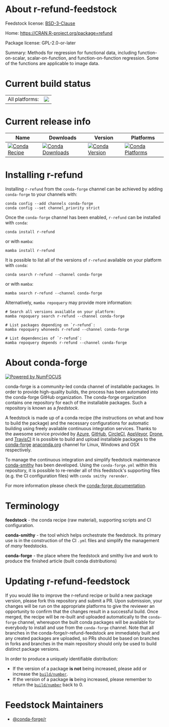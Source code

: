About r-refund-feedstock
========================

Feedstock license: [BSD-3-Clause](https://github.com/conda-forge/r-refund-feedstock/blob/main/LICENSE.txt)

Home: https://CRAN.R-project.org/package=refund

Package license: GPL-2.0-or-later

Summary: Methods for regression for functional data, including function-on-scalar, scalar-on-function, and function-on-function regression. Some of the functions are applicable to image data.

Current build status
====================


<table><tr><td>All platforms:</td>
    <td>
      <a href="https://dev.azure.com/conda-forge/feedstock-builds/_build/latest?definitionId=6111&branchName=main">
        <img src="https://dev.azure.com/conda-forge/feedstock-builds/_apis/build/status/r-refund-feedstock?branchName=main">
      </a>
    </td>
  </tr>
</table>

Current release info
====================

| Name | Downloads | Version | Platforms |
| --- | --- | --- | --- |
| [![Conda Recipe](https://img.shields.io/badge/recipe-r--refund-green.svg)](https://anaconda.org/conda-forge/r-refund) | [![Conda Downloads](https://img.shields.io/conda/dn/conda-forge/r-refund.svg)](https://anaconda.org/conda-forge/r-refund) | [![Conda Version](https://img.shields.io/conda/vn/conda-forge/r-refund.svg)](https://anaconda.org/conda-forge/r-refund) | [![Conda Platforms](https://img.shields.io/conda/pn/conda-forge/r-refund.svg)](https://anaconda.org/conda-forge/r-refund) |

Installing r-refund
===================

Installing `r-refund` from the `conda-forge` channel can be achieved by adding `conda-forge` to your channels with:

```
conda config --add channels conda-forge
conda config --set channel_priority strict
```

Once the `conda-forge` channel has been enabled, `r-refund` can be installed with `conda`:

```
conda install r-refund
```

or with `mamba`:

```
mamba install r-refund
```

It is possible to list all of the versions of `r-refund` available on your platform with `conda`:

```
conda search r-refund --channel conda-forge
```

or with `mamba`:

```
mamba search r-refund --channel conda-forge
```

Alternatively, `mamba repoquery` may provide more information:

```
# Search all versions available on your platform:
mamba repoquery search r-refund --channel conda-forge

# List packages depending on `r-refund`:
mamba repoquery whoneeds r-refund --channel conda-forge

# List dependencies of `r-refund`:
mamba repoquery depends r-refund --channel conda-forge
```


About conda-forge
=================

[![Powered by
NumFOCUS](https://img.shields.io/badge/powered%20by-NumFOCUS-orange.svg?style=flat&colorA=E1523D&colorB=007D8A)](https://numfocus.org)

conda-forge is a community-led conda channel of installable packages.
In order to provide high-quality builds, the process has been automated into the
conda-forge GitHub organization. The conda-forge organization contains one repository
for each of the installable packages. Such a repository is known as a *feedstock*.

A feedstock is made up of a conda recipe (the instructions on what and how to build
the package) and the necessary configurations for automatic building using freely
available continuous integration services. Thanks to the awesome service provided by
[Azure](https://azure.microsoft.com/en-us/services/devops/), [GitHub](https://github.com/),
[CircleCI](https://circleci.com/), [AppVeyor](https://www.appveyor.com/),
[Drone](https://cloud.drone.io/welcome), and [TravisCI](https://travis-ci.com/)
it is possible to build and upload installable packages to the
[conda-forge](https://anaconda.org/conda-forge) [anaconda.org](https://anaconda.org/)
channel for Linux, Windows and OSX respectively.

To manage the continuous integration and simplify feedstock maintenance
[conda-smithy](https://github.com/conda-forge/conda-smithy) has been developed.
Using the ``conda-forge.yml`` within this repository, it is possible to re-render all of
this feedstock's supporting files (e.g. the CI configuration files) with ``conda smithy rerender``.

For more information please check the [conda-forge documentation](https://conda-forge.org/docs/).

Terminology
===========

**feedstock** - the conda recipe (raw material), supporting scripts and CI configuration.

**conda-smithy** - the tool which helps orchestrate the feedstock.
                   Its primary use is in the construction of the CI ``.yml`` files
                   and simplify the management of *many* feedstocks.

**conda-forge** - the place where the feedstock and smithy live and work to
                  produce the finished article (built conda distributions)


Updating r-refund-feedstock
===========================

If you would like to improve the r-refund recipe or build a new
package version, please fork this repository and submit a PR. Upon submission,
your changes will be run on the appropriate platforms to give the reviewer an
opportunity to confirm that the changes result in a successful build. Once
merged, the recipe will be re-built and uploaded automatically to the
`conda-forge` channel, whereupon the built conda packages will be available for
everybody to install and use from the `conda-forge` channel.
Note that all branches in the conda-forge/r-refund-feedstock are
immediately built and any created packages are uploaded, so PRs should be based
on branches in forks and branches in the main repository should only be used to
build distinct package versions.

In order to produce a uniquely identifiable distribution:
 * If the version of a package **is not** being increased, please add or increase
   the [``build/number``](https://docs.conda.io/projects/conda-build/en/latest/resources/define-metadata.html#build-number-and-string).
 * If the version of a package **is** being increased, please remember to return
   the [``build/number``](https://docs.conda.io/projects/conda-build/en/latest/resources/define-metadata.html#build-number-and-string)
   back to 0.

Feedstock Maintainers
=====================

* [@conda-forge/r](https://github.com/conda-forge/r/)

